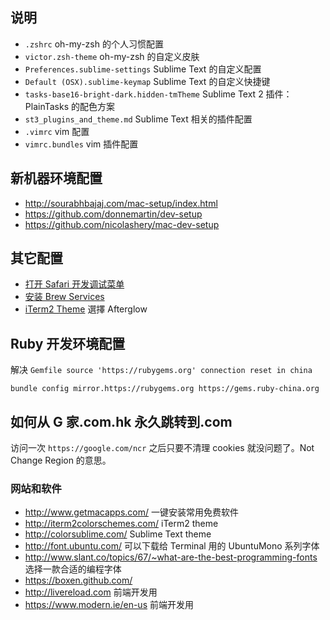 ## 说明

* ```.zshrc``` oh-my-zsh 的个人习惯配置
* ```victor.zsh-theme``` oh-my-zsh 的自定义皮肤
* ```Preferences.sublime-settings``` Sublime Text 的自定义配置
* ```Default (OSX).sublime-keymap``` Sublime Text 的自定义快捷键
* ```tasks-base16-bright-dark.hidden-tmTheme``` Sublime Text 2 插件：PlainTasks 的配色方案
* ```st3_plugins_and_theme.md``` Sublime Text 相关的插件配置
* ```.vimrc``` vim 配置
* ```vimrc.bundles``` vim 插件配置

## 新机器环境配置

* http://sourabhbajaj.com/mac-setup/index.html
* https://github.com/donnemartin/dev-setup
* https://github.com/nicolashery/mac-dev-setup

## 其它配置 

* [打开 Safari 开发调试菜单](http://sspai.com/33420)
* [安装 Brew Services](https://github.com/Homebrew/homebrew-services)
* [iTerm2 Theme](http://iterm2colorschemes.com/) 選擇 Afterglow

## Ruby 开发环境配置

解决 `Gemfile source 'https://rubygems.org' connection reset in china`

`bundle config mirror.https://rubygems.org https://gems.ruby-china.org`

## 如何从 G 家.com.hk 永久跳转到.com

访问一次 `https://google.com/ncr` 之后只要不清理 cookies 就没问题了。Not Change Region 的意思。

### 网站和软件

* http://www.getmacapps.com/ 一键安装常用免费软件
* http://iterm2colorschemes.com/ iTerm2 theme
* http://colorsublime.com/ Sublime Text theme
* http://font.ubuntu.com/ 可以下载给 Terminal 用的 UbuntuMono 系列字体
* http://www.slant.co/topics/67/~what-are-the-best-programming-fonts 选择一款合适的编程字体
* https://boxen.github.com/
* http://livereload.com 前端开发用
* https://www.modern.ie/en-us 前端开发用
